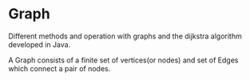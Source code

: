 # Graph
Different methods and operation with graphs and the dijkstra algorithm developed in Java.

A Graph consists of a finite set of vertices(or nodes) and set of Edges which connect a pair of nodes.
